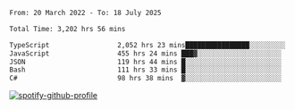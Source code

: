 <!--START_SECTION:waka-->

```txt
From: 20 March 2022 - To: 18 July 2025

Total Time: 3,202 hrs 56 mins

TypeScript                 2,052 hrs 23 mins████████████████░░░░░░░░░   64.08 %
JavaScript                 455 hrs 24 mins ███▓░░░░░░░░░░░░░░░░░░░░░   14.22 %
JSON                       119 hrs 44 mins █░░░░░░░░░░░░░░░░░░░░░░░░   03.74 %
Bash                       111 hrs 33 mins █░░░░░░░░░░░░░░░░░░░░░░░░   03.48 %
C#                         98 hrs 38 mins  ▓░░░░░░░░░░░░░░░░░░░░░░░░   03.08 %
```

<!--END_SECTION:waka-->
[![spotify-github-profile](https://spotify-github-profile.vercel.app/api/view?uid=c00zprrvy9xiloa9qnco3hmng&cover_image=true&theme=novatorem&show_offline=false&background_color=121212&bar_color=53b14f&bar_color_cover=false)](https://spotify-github-profile.vercel.app/api/view?uid=c00zprrvy9xiloa9qnco3hmng&redirect=true)



